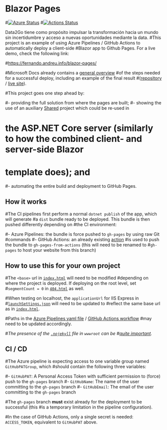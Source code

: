 # Blazor Pages

#[![Azure Status](https://dev.azure.com/papfernandreu-public/BlazorPages/_apis/build/status/fernandreu.blazor-pages?branchName=master)](https://dev.azure.com/fernandreu-public/BlazorPages/_build/latest?definitionId=6?branchName=master)
#[![Actions Status](https://https://github.com/data-2go/data-2go/workflows/data-2go/badge.svg)](https://github.com/github.com/data-2go/actions)


Data2Go tiene como propósito impulsar  la transformación hacia un mundo sin incertidumbre y acceso a nuevas oportunidades mediante la data. 
#This project is an example of using Azure Pipelines / GitHub Actions to automatically deploy a client-side
#Blazor app to Github Pages. For a live demo, check the following link:

#https://fernando.andreu.info/blazor-pages/

#Microsoft Docs already contains a [general overview](https://docs.microsoft.com/en-us/aspnet/core/host-and-deploy/blazor/client-side?view=aspnetcore-3.1#github-pages)
#of the steps needed for a successful deploy, including an example of the final result 
#([repository](https://github.com/blazor-demo/blazor-demo.github.io) / [live site](https://blazor-demo.github.io/)).


#This project goes one step ahead by:

#- providing the full solution from where the pages are built;
#- showing the use of an auxiliary [Shared](src/Shared) project which could be re-used in
#  the ASP.NET Core server (similarly to how the combined client- and server-side Blazor
#  template does); and
#- automating the entire build and deployment to GitHub Pages.


## How it works

#The CI pipelines first perform a normal `dotnet publish` of the app, which will generate
#a `dist` bundle ready to be deployed. This bundle is then pushed differently depending on
#the CI environment:

#- Azure Pipelines: the bundle is force pushed to `gh-pages` by using raw Git
#commands
#- GitHub Actions: an already existing [action](https://github.com/marketplace/actions/deploy-to-github-pages)
#is used to push the bundle to `gh-pages-from-actions` (this will need to be renamed to
#`gh-pages` to host your website from this branch)


## How to use this for your own project

#The `<base>` url in [`index.html`](src/Client/wwwroot/index.html) will need to be modified 
#depending on where the project is deployed. If deploying on the root level, set 
#`segmentCount = 0` in [`404.html`](src/Client/wwwroot/404.html) as well.

#When testing on localhost, the `applicationUrl` for IIS Express in 
#[`launchSettings.json`](src/Client/Properties/launchSettings.json) will need to be updated to 
#reflect the same base url as in [`index.html`](src/Client/wwwroot/index.html).

#Paths in the [Azure Pipelines yaml file](azure-pipelines.yml) / [GitHub Actions workflow](.github/workflows/gh-pages.yml)
#may need to be updated accordingly.

#*The presence of the [`.nojekyll`](src/Client/wwwroot/.nojekyll) file in `wwwroot` can be 
#[quite important](https://help.github.com/en/articles/files-that-start-with-an-underscore-are-missing).*


## CI / CD

#The Azure pipeline is expecting access to one variable group named `GitHubPATGroup`, which
#should contain the following three variables:

#- `GitHubPAT`: A Personal Access Token with sufficient permission to (force) push to the `gh-pages` branch
#- `GitHubName`: The name of the user committing to the `gh-pages` branch
#- `GitHubEmail`: The email of the user committing to the `gh-pages` branch

#The `gh-pages` branch **must** exist already for the deployment to be successful (this
#is a temporary limitation in the pipeline configuration).

#In the case of GitHub Actions, only a single secret is needed: `ACCESS_TOKEN`, equivalent to `GitHubPAT` above. 
